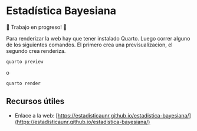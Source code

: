 # Estadística Bayesiana

🚧 Trabajo en progreso! 🚧

Para renderizar la web hay que tener instalado Quarto. Luego correr alguno de los siguientes comandos. El primero crea una previsualizacion, el segundo crea renderiza.

```
quarto preview
```

o

```
quarto render
```

## Recursos útiles

* Enlace a la web: [https://estadisticaunr.github.io/estadistica-bayesiana/](https://estadisticaunr.github.io/estadistica-bayesiana/)
